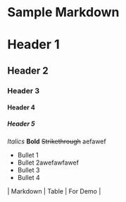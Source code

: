 # Sample Markdown

# Header 1
## Header 2
### Header 3
#### Header 4
##### Header 5

*Italics*
**Bold**
~~Strikethrough~~
aefawef
* Bullet 1
* Bullet 2awefawfawef
* Bullet 3
* Bullet 4

| Markdown | Table | For Demo |
